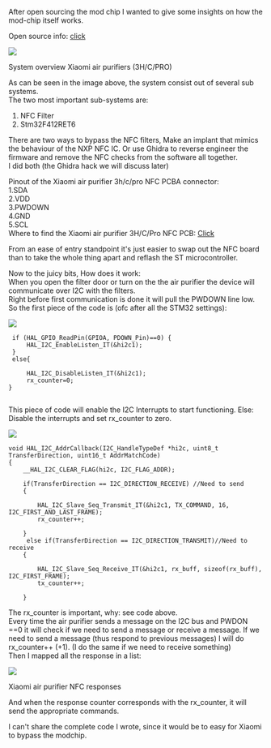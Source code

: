 After open sourcing the mod chip I wanted to give some insights on how the mod-chip itself works.

Open source info: [click](https://flamingo-tech.nl/2021/07/10/xiaomi-modchip-open-source/)

![](https://flamingo-tech.nl/wp-content/uploads/2021/07/image-34-1024x642.png)

System overview Xiaomi air purifiers (3H/C/PRO)

As can be seen in the image above, the system consist out of several sub systems.  
The two most important sub-systems are:

1.  NFC Filter
2.  Stm32F412RET6

There are two ways to bypass the NFC filters, Make an implant that mimics the behaviour of the NXP NFC IC. Or use Ghidra to reverse engineer the firmware and remove the NFC checks from the software all together.  
I did both (the Ghidra hack we will discuss later)

Pinout of the Xiaomi air purifier 3h/c/pro NFC PCBA connector:  
1.SDA  
2.VDD  
3.PWDOWN  
4.GND  
5.SCL  
Where to find the Xiaomi air purifier 3H/C/Pro NFC PCB: [Click](https://flamingo-tech.nl/2021/06/30/how-to-install-xiaomi-air-purifier-mod-chip-to-your-3h-3c-or-pro-device/)

From an ease of entry standpoint it's just easier to swap out the NFC board than to take the whole thing apart and reflash the ST microcontroller.

Now to the juicy bits, How does it work:  
When you open the filter door or turn on the the air purifier the device will communicate over I2C with the filters.  
Right before first communication is done it will pull the PWDOWN line low.  
So the first piece of the code is (ofc after all the STM32 settings):

![](https://flamingo-tech.nl/wp-content/uploads/2021/07/image-36.png)

```
 if (HAL_GPIO_ReadPin(GPIOA, PDOWN_Pin)==0) { 
     HAL_I2C_EnableListen_IT(&hi2c1);
 }
 else{

     HAL_I2C_DisableListen_IT(&hi2c1);
     rx_counter=0;
}


```

This piece of code will enable the I2C Interrupts to start functioning. Else: Disable the interrupts and set rx_counter to zero.

![](https://flamingo-tech.nl/wp-content/uploads/2021/07/image-37.png)

```
void HAL_I2C_AddrCallback(I2C_HandleTypeDef *hi2c, uint8_t TransferDirection, uint16_t AddrMatchCode)
{
    __HAL_I2C_CLEAR_FLAG(hi2c, I2C_FLAG_ADDR);

	if(TransferDirection == I2C_DIRECTION_RECEIVE) //Need to send
	{

		HAL_I2C_Slave_Seq_Transmit_IT(&hi2c1, TX_COMMAND, 16, I2C_FIRST_AND_LAST_FRAME);
		rx_counter++;

	}
	 else if(TransferDirection == I2C_DIRECTION_TRANSMIT)//Need to receive
	{

		HAL_I2C_Slave_Seq_Receive_IT(&hi2c1, rx_buff, sizeof(rx_buff), I2C_FIRST_FRAME);
		tx_counter++;

	}
```

The rx_counter is important, why: see code above.  
Every time the air purifier sends a message on the I2C bus and PWDON ==0 it will check if we need to send a message or receive a message. If we need to send a message (thus respond to previous messages) I will do rx_counter++ (+1). (I do the same if we need to receive something)  
Then I mapped all the response in a list:

![](https://flamingo-tech.nl/wp-content/uploads/2021/07/image-38.png)

Xiaomi air purifier NFC responses

And when the response counter corresponds with the rx_counter, it will send the appropriate commands.

I can't share the complete code I wrote, since it would be to easy for Xiaomi to bypass the modchip.
